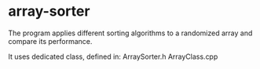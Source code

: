 # array-sorter

The program applies different sorting algorithms to a randomized
array and compare its performance.

It uses dedicated class, defined in:
ArraySorter.h
ArrayClass.cpp
